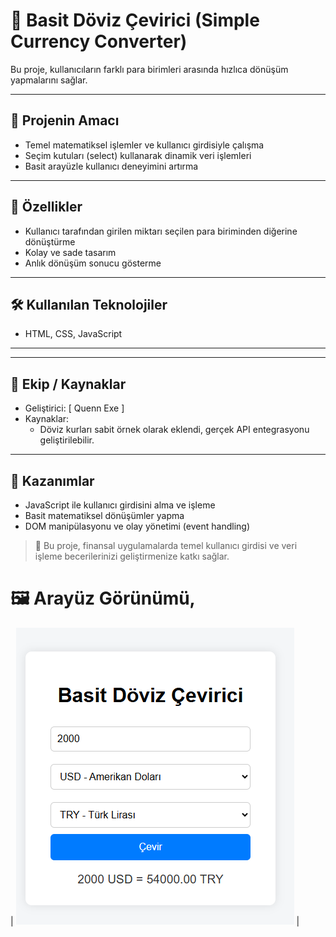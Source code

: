 # 💱 Basit Döviz Çevirici (Simple Currency Converter)

Bu proje, kullanıcıların farklı para birimleri arasında hızlıca dönüşüm yapmalarını sağlar.

---

## 🎯 Projenin Amacı

- Temel matematiksel işlemler ve kullanıcı girdisiyle çalışma
- Seçim kutuları (select) kullanarak dinamik veri işlemleri
- Basit arayüzle kullanıcı deneyimini artırma

---

## 🚀 Özellikler

- Kullanıcı tarafından girilen miktarı seçilen para biriminden diğerine dönüştürme
- Kolay ve sade tasarım
- Anlık dönüşüm sonucu gösterme

---

## 🛠️ Kullanılan Teknolojiler

- HTML, CSS, JavaScript

---

---

## 👥 Ekip / Kaynaklar

- Geliştirici: [ Quenn Exe ]
- Kaynaklar:
  - Döviz kurları sabit örnek olarak eklendi, gerçek API entegrasyonu geliştirilebilir.

---

## 📌 Kazanımlar

- JavaScript ile kullanıcı girdisini alma ve işleme
- Basit matematiksel dönüşümler yapma
- DOM manipülasyonu ve olay yönetimi (event handling)

> 💱 Bu proje, finansal uygulamalarda temel kullanıcı girdisi ve veri işleme becerilerinizi geliştirmenize katkı sağlar.
# 🖼️ Arayüz Görünümü,

| ![light](docs/ss.png) |